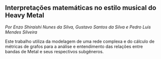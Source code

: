 ## Interpretações matemáticas no estilo musical do Heavy Metal  
*Por Enzo Shiraishi Nunes da Silva, Gustavo Santos da Silva e Pedro Luis Mendes Silveira*  
  
Este trabalho utiliza da modelagem de uma rede complexa e do cálculo de métricas de grafos para a análise e entendimento das relações entre bandas de Metal e seus respectivos subgêneros.  
